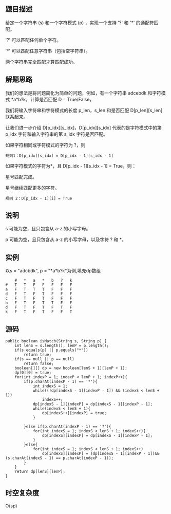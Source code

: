 ## 题目描述
给定一个字符串 (s) 和一个字符模式 (p) ，实现一个支持 '?' 和 '*' 的通配符匹配。

'?' 可以匹配任何单个字符。

'*' 可以匹配任意字符串（包括空字符串）。

两个字符串完全匹配才算匹配成功。

## 解题思路
我们的想法是将问题简化为简单的问题，例如，有一个字符串 adcebdk 和字符模式 \*a*b?k，计算是否匹配 D = True/False。

我们将输入字符串和字符模式的长度 p_len，s_len 和是否匹配 D[p_len][s_len] 联系起来。

让我们进一步介绍 D[p_idx][s_idx]，D[p_idx][s_idx] 代表的是字符模式中的第 p_idx 字符和输入字符串的第 s_idx 字符是否匹配。

如果字符相同或字符模式的字符为 ?，则

    规则1：D[p_idx][s_idx] = D[p_idx - 1][s_idx - 1] 

如果字符模式的字符为*，且 D[p_idx - 1][s_idx - 1] = True，则：

星号匹配完成。

星号继续匹配更多的字符。

    规则 2：D[p_idx - 1][i] = True

## 说明
s 可能为空，且只包含从 a-z 的小写字母。

p 可能为空，且只包含从 a-z 的小写字母，以及字符 ? 和 *。
## 实例
以s = "adcbdk", p = "\*a*b?k"为例,填充dp数组

        #   *   a   *   b   ?   k
    #   T   T   F   F   F   F   F
    a   F   T   T   T   F   F   F
    d   F   T   F   T   F   F   F
    c   F   T   F   T   F   F   F
    b   F   T   F   T   T   F   F
    d   F   T   F   T   F   T   F
    k   F   T   F   T   F   F   T
## 源码
```
public boolean isMatch(String s, String p) {
    int lenS = s.length(), lenP = p.length();
    if(s.equals(p) || p.equals("*"))
        return true;
    if(s == null || p == null)
        return false;
    boolean[][] dp = new boolean[lenS + 1][lenP + 1];
    dp[0][0] = true;
    for(int indexP = 1; indexP < lenP + 1; indexP++){
        if(p.charAt(indexP - 1) == '*'){
            int indexS = 1;
            while((!dp[indexS - 1][indexP - 1]) && (indexS < lenS + 1))
                indexS++;
            dp[indexS - 1][indexP] = dp[indexS - 1][indexP - 1];
            while(indexS < lenS + 1){
                dp[indexS++][indexP] = true;
            }

        }else if(p.charAt(indexP - 1) == '?'){
            for(int indexS = 1; indexS < lenS + 1; indexS++){
                dp[indexS][indexP] = dp[indexS - 1][indexP - 1];
            }
        }else{
            for(int indexS = 1; indexS < lenS + 1; indexS++)
                dp[indexS][indexP] = (dp[indexS - 1][indexP - 1])&&(s.charAt(indexS - 1) == p.charAt(indexP - 1));
        }
    }
    return dp[lenS][lenP];
}
```

## 时空复杂度
O(sp)